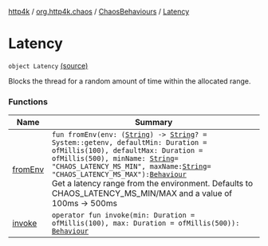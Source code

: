 [http4k](../../../index.md) / [org.http4k.chaos](../../index.md) / [ChaosBehaviours](../index.md) / [Latency](./index.md)

# Latency

`object Latency` [(source)](https://github.com/http4k/http4k/blob/master/http4k-testing-chaos/src/main/kotlin/org/http4k/chaos/ChaosBehaviours.kt#L44)

Blocks the thread for a random amount of time within the allocated range.

### Functions

| Name | Summary |
|---|---|
| [fromEnv](from-env.md) | `fun fromEnv(env: (`[`String`](https://kotlinlang.org/api/latest/jvm/stdlib/kotlin/-string/index.html)`) -> `[`String`](https://kotlinlang.org/api/latest/jvm/stdlib/kotlin/-string/index.html)`? = System::getenv, defaultMin: Duration = ofMillis(100), defaultMax: Duration = ofMillis(500), minName: `[`String`](https://kotlinlang.org/api/latest/jvm/stdlib/kotlin/-string/index.html)` = "CHAOS_LATENCY_MS_MIN", maxName: `[`String`](https://kotlinlang.org/api/latest/jvm/stdlib/kotlin/-string/index.html)` = "CHAOS_LATENCY_MS_MAX"): `[`Behaviour`](../../-behaviour.md)<br>Get a latency range from the environment. Defaults to CHAOS_LATENCY_MS_MIN/MAX and a value of 100ms -&gt; 500ms |
| [invoke](invoke.md) | `operator fun invoke(min: Duration = ofMillis(100), max: Duration = ofMillis(500)): `[`Behaviour`](../../-behaviour.md) |
